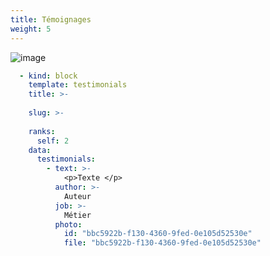 ```yaml
---
title: Témoignages
weight: 5
---
```


![image](https://raw.githubusercontent.com/osunyorg/admin/refs/heads/main/app/assets/images/communication/blocks/templates/testimonials.jpg)

```yaml {filename="Données Hugo"}
  - kind: block
    template: testimonials
    title: >-
      
    slug: >-
      
    ranks:
      self: 2
    data:
      testimonials:
        - text: >-
            <p>Texte </p>
          author: >-
            Auteur
          job: >-
            Métier
          photo:
            id: "bbc5922b-f130-4360-9fed-0e105d52530e"
            file: "bbc5922b-f130-4360-9fed-0e105d52530e"
```